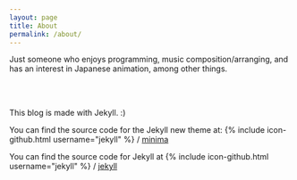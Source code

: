 ```yaml
---
layout: page
title: About
permalink: /about/
---
```


Just someone who enjoys programming, music composition/arranging, and has an interest in Japanese animation, among other things.  <br>    
 
<br><br>
	 
This blog is made with Jekyll. :)

You can find the source code for the Jekyll new theme at:
{% include icon-github.html username="jekyll" %} /
[minima](https://github.com/jekyll/minima)

You can find the source code for Jekyll at
{% include icon-github.html username="jekyll" %} /
[jekyll](https://github.com/jekyll/jekyll)
